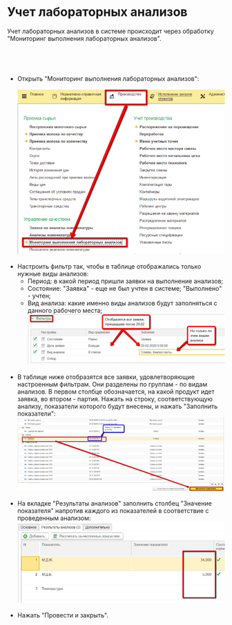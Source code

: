 # Учет лабораторных анализов


Учет лабораторных анализов в системе происходит через обработку
"Мониторинг выполнения лабораторных анализов".

 

 

-   Открыть "Мониторинг выполнения лабораторных анализов":  
     ![](LabAnalysis.assets/drex_uchet_laboratornykh_analizov_5_custom.png)
     
-   Настроить фильтр так, чтобы в таблице отображались только нужные
    виды анализов:  
    -   Период: в какой период пришли заявки на выполнение анализов;
    -   Состояние: "Заявка" - еще не был учтен в системе; "Выполнено" -
    учтен;
    -   Вид анализа: какие именно виды анализов будут заполняться с данного
    рабочего места;  
    ![](LabAnalysis.assets/drex_uchet_laboratornykh_analizov_5_custom_2.png)
     
-   В таблице ниже отобразятся все заявки, удовлетворяющие настроенным
    фильтрам. Они разделены по группам - по видам анализов. В первом
    столбце обозначается, на какой продукт идет заявка, во втором -
    партия. Нажать на строку, соответствующую анализу, показатели
    которого будут внесены, и нажать "Заполнить показатели":  
    ![](LabAnalysis.assets/drex_uchet_laboratornykh_analizov_5_custom_3.png)    
     
-   На вкладке "Результаты анализов" заполнить столбец "Значение
    показателя" напротив каждого из показателей в соответствие с
    проведенным анализом:  
    ![](LabAnalysis.assets/drex_uchet_laboratornykh_analizov_5_custom_4.png)
     
-   Нажать "Провести и закрыть".

